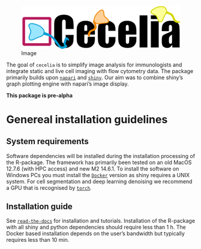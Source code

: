 
<!-- README.md is generated from README.Rmd. Please edit that file -->

<figure>
<img src="./im/cciaLogo.png" alt="Image" />
<figcaption aria-hidden="true">Image</figcaption>
</figure>

<!-- badges: start -->
<!-- badges: end -->

The goal of `cecelia` is to simplify image analysis for immunologists
and integrate static and live cell imaging with flow cytometry data. The
package primarily builds upon [`napari`](https://napari.org) and
[`shiny`](https://shiny.rstudio.com/). Our aim was to combine shiny’s
graph plotting engine with napari’s image display.

**This package is pre-alpha**

# Genereal installation guidelines

## System requirements

Software dependencies will be installed during the installation
processing of the R-package. The framework has primarily been tested on
an old MacOS 12.7.6 (with HPC access) and new M2 14.6.1. To install the
software on Windows PCs you must install the
[`Docker`](https://github.com/schienstockd/ceceliaDocker) version as
shiny requires a UNIX system. For cell segmentation and deep learning
denoising we recommend a GPU that is recognised by
[`torch`](https://pytorch.org/get-started/locally/).

## Installation guide

See
[`read-the-docs`](https://cecelia.readthedocs.io/en/latest/index.html)
for installation and tutorials. Installation of the R-package with all
shiny and python dependencies should require less than 1 h. The Docker
based installation depends on the user’s bandwidth but typically
requires less than 10 min.
